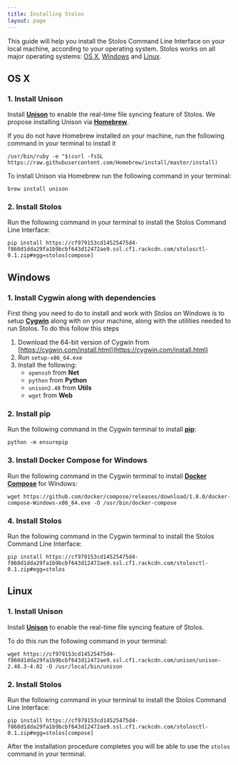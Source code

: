 ```yaml
---
title: Installing Stolos
layout: page
---
```


This guide will help you install the Stolos Command Line Interface on your local machine, according to your operating system. Stolos works on all major operating systems: [OS X](#os-x), [Windows](#windows) and [Linux](#linux).

## OS X

### 1. Install Unison

Install [**Unison**](https://www.cis.upenn.edu/~bcpierce/unison/) to enable the real-time file syncing feature of Stolos. We propose installing Unison via [**Homebrew**](http://brew.sh/).

If you do not have Homebrew installed on your machine, run the following command in your terminal to install it

```
/usr/bin/ruby -e "$(curl -fsSL https://raw.githubusercontent.com/Homebrew/install/master/install)
```

To install Unison via Homebrew run the following command in your terminal:

```
brew install unison
```

### 2. Install Stolos

Run the following command in your terminal to install the Stolos Command Line Interface:

```
pip install https://cf979153cd14525475d4-f860d1dda29fa1b9bcbf643d12472ae9.ssl.cf1.rackcdn.com/stolosctl-0.1.zip#egg=stolos[compose]
```

## Windows

### 1. Install Cygwin along with dependencies

First thing you need to do to install and work with Stolos on Windows is to setup [**Cygwin**](https://cygwin.com/) along with on your machine, along with the utilities needed to run Stolos. To do this follow this steps

1. Download the 64-bit version of Cygwin from [https://cygwin.com/install.html](https://cygwin.com/install.html)
2. Run `setup-x86_64.exe`
3. Install the following:
    - `openssh` from **Net**
    - `python` from **Python**
    - `unison2.48` from **Utils**
    - `wget` from **Web**

### 2. Install pip

Run the following command in the Cygwin terminal to install [**pip**](https://pip.pypa.io/):

```
python -m ensurepip
```

### 3. Install Docker Compose for Windows

Run the following command in the Cygwin terminal to install [**Docker Compose**](https://docs.docker.com/compose/) for Windows:

```
wget https://github.com/docker/compose/releases/download/1.8.0/docker-compose-Windows-x86_64.exe -O /usr/bin/docker-compose
```

### 4. Install Stolos

Run the following command in the Cygwin terminal to install the Stolos Command Line Interface:

```
pip install https://cf979153cd14525475d4-f860d1dda29fa1b9bcbf643d12472ae9.ssl.cf1.rackcdn.com/stolosctl-0.1.zip#egg=stolos
```

## Linux

### 1. Install Unison

Install [**Unison**](https://www.cis.upenn.edu/~bcpierce/unison/) to enable the real-time file syncing feature of Stolos.

To do this run the following command in your terminal:

```
wget https://cf979153cd14525475d4-f860d1dda29fa1b9bcbf643d12472ae9.ssl.cf1.rackcdn.com/unison/unison-2.48.3-4.02 -O /usr/local/bin/unison
```

### 2. Install Stolos

Run the following command in your terminal to install the Stolos Command Line Interface:

```
pip install https://cf979153cd14525475d4-f860d1dda29fa1b9bcbf643d12472ae9.ssl.cf1.rackcdn.com/stolosctl-0.1.zip#egg=stolos[compose]
```

After the installation procedure completes you will be able to use the `stolos` command in your terminal.
